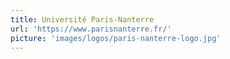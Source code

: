```yaml
---
title: Université Paris-Nanterre
url: 'https://www.parisnanterre.fr/'
picture: 'images/logos/paris-nanterre-logo.jpg'
---
```

